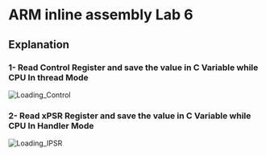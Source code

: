 # ARM inline assembly Lab 6

## Explanation
### 1- Read Control Register and save the value in C Variable while CPU In thread Mode
![Loading_Control](https://github.com/eidHossam/Master-Embedded-Systems/assets/106603484/f46e4256-69ec-4ec2-853c-a87fca2c1a97)

### 2- Read xPSR Register and save the value in C Variable while CPU In Handler Mode
![Loading_IPSR](https://github.com/eidHossam/Master-Embedded-Systems/assets/106603484/9fbd076e-e2d9-420a-840e-501cb0ac1ade)	
